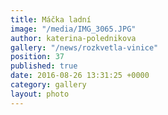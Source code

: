 ```yaml
---
title: Máčka ladní
image: "/media/IMG_3065.JPG"
author: katerina-polednikova
gallery: "/news/rozkvetla-vinice"
position: 37
published: true
date: 2016-08-26 13:31:25 +0000
category: gallery
layout: photo
---
```

